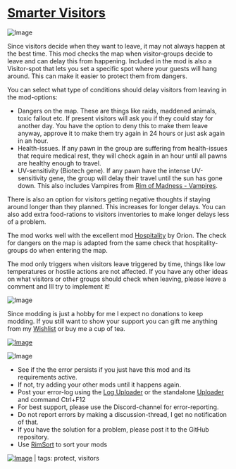 # [Smarter Visitors](https://steamcommunity.com/sharedfiles/filedetails/?id=3012491521)

![Image](https://i.imgur.com/iCj5o7O.png)

Since visitors decide when they want to leave, it may not always happen at the best time.
This mod checks the map when visitor-groups decide to leave and can delay this from happening.
Included in the mod is also a Visitor-spot that lets you set a specific spot where your guests will hang around. This can make it easier to protect them from dangers.

You can select what type of conditions should delay visitors from leaving in the mod-options:


-  Dangers on the map. These are things like raids, maddened animals, toxic fallout etc. If present visitors will ask you if they could stay for another day. You have the option to deny this to make them leave anyway, approve it to make them try again in 24 hours or just ask again in an hour.
-  Health-issues. If any pawn in the group are suffering from health-issues that require medical rest, they will check again in an hour until all pawns are healthy enough to travel.
-  UV-sensitivity (Biotech gene). If any pawn have the intense UV-sensitivity gene, the group will delay their travel until the sun has gone down. This also includes Vampires from [Rim of Madness - Vampires](https://steamcommunity.com/sharedfiles/filedetails/?id=1187010034).



There is also an option for visitors getting negative thoughts if staying around longer than they planned. This increases for longer delays.
You can also add extra food-rations to visitors inventories to make longer delays less of a problem.

The mod works well with the excellent mod [Hospitality](https://steamcommunity.com/sharedfiles/filedetails/?id=753498552) by Orion. The check for dangers on the map is adapted from the same check that hospitality-groups do when entering the map.

The mod only triggers when visitors leave triggered by time, things like low temperatures or hostile actions are not affected. If you have any other ideas on what visitors or other groups should check when leaving, please leave a comment and Ill try to implement it!

![Image](https://i.imgur.com/Ds0rBAD.png)

Since modding is just a hobby for me I expect no donations to keep modding. If you still want to show your support you can gift me anything from my [Wishlist](https://store.steampowered.com/wishlist/id/Mlie) or buy me a cup of tea.

[![Image](https://i.imgur.com/VWG0yff.png)](https://ko-fi.com/G2G55DDYD)

![Image](https://i.imgur.com/5xwDG6H.png)



-  See if the the error persists if you just have this mod and its requirements active.
-  If not, try adding your other mods until it happens again.
-  Post your error-log using the [Log Uploader](https://steamcommunity.com/sharedfiles/filedetails/?id=2873415404) or the standalone [Uploader](https://steamcommunity.com/sharedfiles/filedetails/?id=2873415404) and command Ctrl+F12
-  For best support, please use the Discord-channel for error-reporting.
-  Do not report errors by making a discussion-thread, I get no notification of that.
-  If you have the solution for a problem, please post it to the GitHub repository.
-  Use [RimSort](https://github.com/RimSort/RimSort/releases/latest) to sort your mods

 

[![Image](https://img.shields.io/github/v/release/emipa606/SmarterVisitors?label=latest%20version&style=plastic&labelColor=0070cd&color=white)](https://steamcommunity.com/sharedfiles/filedetails/changelog/3012491521) | tags:  protect, visitors
